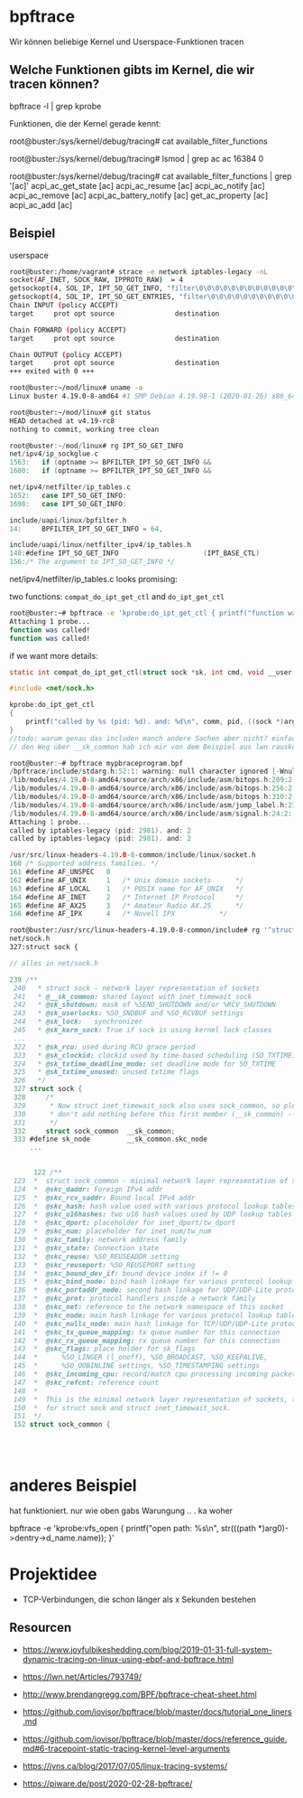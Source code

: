 # bpftrace

Wir können beliebige Kernel und Userspace-Funktionen tracen



## Welche Funktionen gibts im Kernel, die wir tracen können?

bpftrace -l | grep kprobe

Funktionen, die der Kernel gerade kennt:

root@buster:/sys/kernel/debug/tracing# cat available_filter_functions 



root@buster:/sys/kernel/debug/tracing# lsmod | grep ac
ac                     16384  0

root@buster:/sys/kernel/debug/tracing# cat available_filter_functions | grep '\[ac\]'
acpi_ac_get_state [ac]
acpi_ac_resume [ac]
acpi_ac_notify [ac]
acpi_ac_remove [ac]
acpi_ac_battery_notify [ac]
get_ac_property [ac]
acpi_ac_add [ac]



## Beispiel

userspace

```bash
root@buster:/home/vagrant# strace -e network iptables-legacy -nL
socket(AF_INET, SOCK_RAW, IPPROTO_RAW)  = 4
getsockopt(4, SOL_IP, IPT_SO_GET_INFO, "filter\0\0\0\0\0\0\0\0\0\0\0\0\0\0\0\0\0\0\0\0\0\0\0\0\0\0"..., [84]) = 0
getsockopt(4, SOL_IP, IPT_SO_GET_ENTRIES, "filter\0\0\0\0\0\0\0\0\0\0\0\0\0\0\0\0\0\0\0\0\0\0\0\0\0\0"..., [672]) = 0
Chain INPUT (policy ACCEPT)
target     prot opt source               destination         

Chain FORWARD (policy ACCEPT)
target     prot opt source               destination         

Chain OUTPUT (policy ACCEPT)
target     prot opt source               destination         
+++ exited with 0 +++
```

```bash
root@buster:~/mod/linux# uname -a
Linux buster 4.19.0-8-amd64 #1 SMP Debian 4.19.98-1 (2020-01-26) x86_64 GNU/Linux

root@buster:~/mod/linux# git status
HEAD detached at v4.19-rc8
nothing to commit, working tree clean
```

```c
root@buster:~/mod/linux# rg IPT_SO_GET_INFO
net/ipv4/ip_sockglue.c
1563:   if (optname >= BPFILTER_IPT_SO_GET_INFO &&
1600:   if (optname >= BPFILTER_IPT_SO_GET_INFO &&

net/ipv4/netfilter/ip_tables.c
1652:   case IPT_SO_GET_INFO:
1698:   case IPT_SO_GET_INFO:

include/uapi/linux/bpfilter.h
14:     BPFILTER_IPT_SO_GET_INFO = 64,

include/uapi/linux/netfilter_ipv4/ip_tables.h
140:#define IPT_SO_GET_INFO                     (IPT_BASE_CTL)
156:/* The argument to IPT_SO_GET_INFO */

```

net/ipv4/netfilter/ip_tables.c looks promising:

two functions: `compat_do_ipt_get_ctl` and `do_ipt_get_ctl`



```bash
root@buster:~# bpftrace -e 'kprobe:do_ipt_get_ctl { printf("function was called!\n"); }'
Attaching 1 probe...
function was called!
function was called!
```

if we want more details:

```c
static int compat_do_ipt_get_ctl(struct sock *sk, int cmd, void __user *user, int *len)
```

```c
#include <net/sock.h>

kprobe:do_ipt_get_ctl
{
    printf("called by %s (pid: %d). and: %d\n", comm, pid, ((sock *)arg0)->__sk_common.skc_family);
}
//todo: warum genau das includen manch andere Sachen aber nicht? einfach schauen ob ers erkennt?
// den Weg über __sk_common hab ich mir von dem Beispiel aus lwn rauskopiert
```

```c
root@buster:~# bpftrace mypbraceprogram.bpf
/bpftrace/include/stdarg.h:52:1: warning: null character ignored [-Wnull-character]       
/lib/modules/4.19.0-8-amd64/source/arch/x86/include/asm/bitops.h:209:2: error: 'asm goto' constructs are not supported yet                                                           
/lib/modules/4.19.0-8-amd64/source/arch/x86/include/asm/bitops.h:256:2: error: 'asm goto' constructs are not supported yet                                                           
/lib/modules/4.19.0-8-amd64/source/arch/x86/include/asm/bitops.h:310:2: error: 'asm goto' constructs are not supported yet                                                           
/lib/modules/4.19.0-8-amd64/source/arch/x86/include/asm/jump_label.h:23:2: error: 'asm goto' constructs are not supported yet
/lib/modules/4.19.0-8-amd64/source/arch/x86/include/asm/signal.h:24:2: note: array 'sig' declared here
Attaching 1 probe...
called by iptables-legacy (pid: 2981). and: 2
called by iptables-legacy (pid: 2981). and: 2
```

```c
/usr/src/linux-headers-4.19.0-8-common/include/linux/socket.h
160 /* Supported address families. */
161 #define AF_UNSPEC   0
162 #define AF_UNIX     1   /* Unix domain sockets      */
163 #define AF_LOCAL    1   /* POSIX name for AF_UNIX   */
164 #define AF_INET     2   /* Internet IP Protocol     */
165 #define AF_AX25     3   /* Amateur Radio AX.25      */
166 #define AF_IPX      4   /* Novell IPX           */
```

```bash
root@buster:/usr/src/linux-headers-4.19.0-8-common/include# rg '^struct sock \{'
net/sock.h
327:struct sock {
```

```c
// alles in net/sock.h

239 /**
 240   * struct sock - network layer representation of sockets
 241   * @__sk_common: shared layout with inet_timewait_sock
 242   * @sk_shutdown: mask of %SEND_SHUTDOWN and/or %RCV_SHUTDOWN
 243   * @sk_userlocks: %SO_SNDBUF and %SO_RCVBUF settings
 244   * @sk_lock:   synchronizer
 245   * @sk_kern_sock: True if sock is using kernel lock classes
 ...
 322   * @sk_rcu: used during RCU grace period
 323   * @sk_clockid: clockid used by time-based scheduling (SO_TXTIME)
 324   * @sk_txtime_deadline_mode: set deadline mode for SO_TXTIME
 325   * @sk_txtime_unused: unused txtime flags
 326   */
 327 struct sock {
 328     /*
 329      * Now struct inet_timewait_sock also uses sock_common, so please just
 330      * don't add nothing before this first member (__sk_common) --acme
 331      */
 332     struct sock_common  __sk_common;
 333 #define sk_node         __sk_common.skc_node
     ...

     
      122 /**
 123  *  struct sock_common - minimal network layer representation of sockets
 124  *  @skc_daddr: Foreign IPv4 addr
 125  *  @skc_rcv_saddr: Bound local IPv4 addr
 126  *  @skc_hash: hash value used with various protocol lookup tables
 127  *  @skc_u16hashes: two u16 hash values used by UDP lookup tables
 128  *  @skc_dport: placeholder for inet_dport/tw_dport
 129  *  @skc_num: placeholder for inet_num/tw_num
 130  *  @skc_family: network address family
 131  *  @skc_state: Connection state
 132  *  @skc_reuse: %SO_REUSEADDR setting
 133  *  @skc_reuseport: %SO_REUSEPORT setting
 134  *  @skc_bound_dev_if: bound device index if != 0
 135  *  @skc_bind_node: bind hash linkage for various protocol lookup tables
 136  *  @skc_portaddr_node: second hash linkage for UDP/UDP-Lite protocol
 137  *  @skc_prot: protocol handlers inside a network family
 138  *  @skc_net: reference to the network namespace of this socket
 139  *  @skc_node: main hash linkage for various protocol lookup tables
 140  *  @skc_nulls_node: main hash linkage for TCP/UDP/UDP-Lite protocol
 141  *  @skc_tx_queue_mapping: tx queue number for this connection
 142  *  @skc_rx_queue_mapping: rx queue number for this connection
 143  *  @skc_flags: place holder for sk_flags
 144  *      %SO_LINGER (l_onoff), %SO_BROADCAST, %SO_KEEPALIVE,
 145  *      %SO_OOBINLINE settings, %SO_TIMESTAMPING settings
 146  *  @skc_incoming_cpu: record/match cpu processing incoming packets
 147  *  @skc_refcnt: reference count
 148  *
 149  *  This is the minimal network layer representation of sockets, the header
 150  *  for struct sock and struct inet_timewait_sock.
 151  */
 152 struct sock_common {

     
     
```

# anderes Beispiel

hat funktioniert. nur wie oben gabs Warungung .. . ka woher

bpftrace -e 'kprobe:vfs_open { printf("open path: %s\n", str(((path *)arg0)->dentry->d_name.name)); }'



# Projektidee

- TCP-Verbindungen, die schon länger als x Sekunden bestehen

## Resourcen

- https://www.joyfulbikeshedding.com/blog/2019-01-31-full-system-dynamic-tracing-on-linux-using-ebpf-and-bpftrace.html
- https://lwn.net/Articles/793749/

- http://www.brendangregg.com/BPF/bpftrace-cheat-sheet.html
- https://github.com/iovisor/bpftrace/blob/master/docs/tutorial_one_liners.md
- https://github.com/iovisor/bpftrace/blob/master/docs/reference_guide.md#6-tracepoint-static-tracing-kernel-level-arguments
- https://jvns.ca/blog/2017/07/05/linux-tracing-systems/
- https://piware.de/post/2020-02-28-bpftrace/